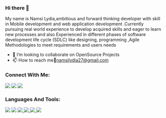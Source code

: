 ### Hi there 👋

My name is Namsi Lydia,ambitious and forward thinking developer with skill in Mobile development and web application development .Currently pursuing real world experience to develop acquired skills and eager to learn new processes and also Experienced in different phases of software development life cycle (SDLC) like designing, programming ,Agile Methodologies to meet requirements and users needs


-  👯 I’m looking to collaborate on OpenSource Projects
-   📫 How to reach me:email:namsilydia27@gmail.com

### Connect With Me:
<p align="left"> 
<img src="https://img.icons8.com/color/48/000000/twitter--v2.png/namsilydia"/>
<img src="https://img.icons8.com/color/48/000000/linkedin.png"/>
<img src="https://img.icons8.com/fluency-systems-filled/48/000000/github.png/namsi-lia"/>
</p>


###  Languages And Tools:
 <p align="left"> 
    <img src="https://img.icons8.com/fluency/48/000000/android-studio--v2.png"/>
    <img src="https://img.icons8.com/color/48/000000/dart.png"/>
    <a href="https://www.java.com" target="_blank"> <img src="https://img.icons8.com/color/48/000000/java-coffee-cup-logo.png"/> </a>
    <a href="https://developer.mozilla.org/en-US/docs/Web/JavaScript" target="_blank"> <img src="https://img.icons8.com/color/48/000000/javascript.png"/</a> 
    <a href="https://firebase.google.com/" target="_blank"> <img src="https://img.icons8.com/color/48/000000/firebase.png"/> </a> 
    <a href="https://git-scm.com/" target="_blank"> <img src="https://img.icons8.com/color/48/000000/git.png"/> </a> 
</p>

<!--
**namsi-lia/namsi-lia** is a ✨ _special_ ✨ repository because its `README.md` (this file) appears on your GitHub profile.

Here are some ideas to get you started:


- 

-
- 😄 Pronouns: ...

-->
